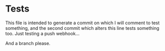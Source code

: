 # Tests


This file is intended to generate a commit on which I will comment to test something, and the second commit which alters this line tests something too.
Just testing a push webhook...

And a branch please.
